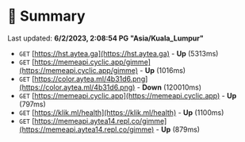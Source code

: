 # 📖 Summary
Last updated: **6/2/2023, 2:08:54 PG "Asia/Kuala_Lumpur"**

- `GET` [https://hst.aytea.ga](https://hst.aytea.ga) - **Up** (5313ms)
- `GET` [https://memeapi.cyclic.app/gimme](https://memeapi.cyclic.app/gimme) - **Up** (1016ms)
- `GET` [https://color.aytea.ml/4b31d6.png](https://color.aytea.ml/4b31d6.png) - **Down** (120010ms)
- `GET` [https://memeapi.cyclic.app](https://memeapi.cyclic.app) - **Up** (797ms)
- `GET` [https://klik.ml/health](https://klik.ml/health) - **Up** (1100ms)
- `GET` [https://memeapi.aytea14.repl.co/gimme](https://memeapi.aytea14.repl.co/gimme) - **Up** (879ms)
